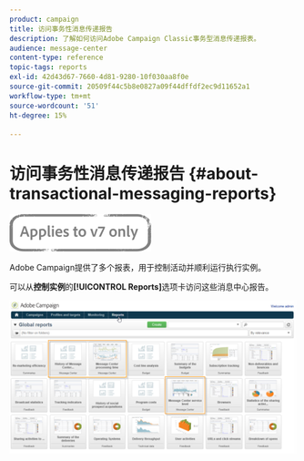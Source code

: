 ```yaml
---
product: campaign
title: 访问事务性消息传递报告
description: 了解如何访问Adobe Campaign Classic事务型消息传递报表。
audience: message-center
content-type: reference
topic-tags: reports
exl-id: 42d43d67-7660-4d81-9280-10f030aa8f0e
source-git-commit: 20509f44c5b8e0827a09f44dffdf2ec9d11652a1
workflow-type: tm+mt
source-wordcount: '51'
ht-degree: 15%

---
```


# 访问事务性消息传递报告 {#about-transactional-messaging-reports}

![](../../assets/v7-only.svg)

Adobe Campaign提供了多个报表，用于控制活动并顺利运行执行实例。

可以从&#x200B;**控制实例**&#x200B;的&#x200B;**[!UICONTROL Reports]**&#x200B;选项卡访问这些消息中心报告。

![](assets/messagecenter_reporting_002.png)

